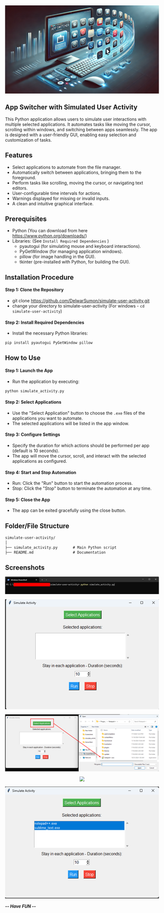 <p align="center"><a href="https://github.com/DelwarSumon/simulate-user-activity" ><img src="https://github.com/DelwarSumon/simulate-user-activity/blob/main/screenshots/simulate_activity1.webp?raw=true" style=""></a></p>

## App Switcher with Simulated User Activity
This Python application allows users to simulate user interactions with multiple selected applications. It automates tasks like moving the cursor, scrolling within windows, and switching between apps seamlessly. The app is designed with a user-friendly GUI, enabling easy selection and customization of tasks.

## Features
- Select applications to automate from the file manager.
- Automatically switch between applications, bringing them to the foreground.
- Perform tasks like scrolling, moving the cursor, or navigating text editors.
- User-configurable time intervals for actions.
- Warnings displayed for missing or invalid inputs.
- A clean and intuitive graphical interface.

## Prerequisites
- Python (You can download from here https://www.python.org/downloads/)
- Libraries: (See `Install Required Dependencies` )
  - pyautogui (for simulating mouse and keyboard interactions).
  - PyGetWindow (for managing application windows).
  - pillow (for image handling in the GUI).
  - tkinter (pre-installed with Python, for building the GUI).
    
## Installation Procedure
#### Step 1: Clone the Repository
- git clone https://github.com/DelwarSumon/simulate-user-activity.git
- change your directory to simulate-user-activity (For windows - `cd simulate-user-activity`)

#### Step 2: Install Required Dependencies
- Install the necessary Python libraries:
```bash
pip install pyautogui PyGetWindow pillow
```

## How to Use

#### Step 1: Launch the App
- Run the application by executing:
```bash
python simulate_activity.py
```

#### Step 2: Select Applications
- Use the "Select Application" button to choose the `.exe` files of the applications you want to automate.
- The selected applications will be listed in the app window.

#### Step 3: Configure Settings
- Specify the duration for which actions should be performed per app (default is 10 seconds).
- The app will move the cursor, scroll, and interact with the selected applications as configured.

#### Step 4: Start and Stop Automation
- Run: Click the "Run" button to start the automation process.
- Stop: Click the "Stop" button to terminate the automation at any time.

#### Step 5: Close the App
- The app can be exited gracefully using the close button.

## Folder/File Structure
```CLEA
simulate-user-activity/
│
├── simulate_activity.py       # Main Python script
├── README.md                  # Documentation
```

## Screenshots

<p align="center"><img src="https://github.com/DelwarSumon/simulate-user-activity/blob/main/screenshots/Screenshot_1.png?raw=true"></p>
<p align="center"><img src="https://github.com/DelwarSumon/simulate-user-activity/blob/main/screenshots/Screenshot_2.png?raw=true"></p>
<p align="center"><img src="https://github.com/DelwarSumon/simulate-user-activity/blob/main/screenshots/Screenshot_3.png?raw=true"></p>
<p align="center"><img src="https://github.com/DelwarSumon/simulate-user-activity/blob/main/screenshots/Screenshot_.png?raw=true"></p>
<p align="center"><img src="https://github.com/DelwarSumon/simulate-user-activity/blob/main/screenshots/Screenshot_5.png?raw=true"></p>

***-- Have FUN --***

